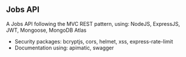## Jobs API

A Jobs API following the MVC REST pattern, using: NodeJS, ExpressJS, JWT, Mongoose, MongoDB Atlas
  - Security packages: bcryptjs, cors, helmet, xss, express-rate-limit
  - Documentation using: apimatic, swagger

